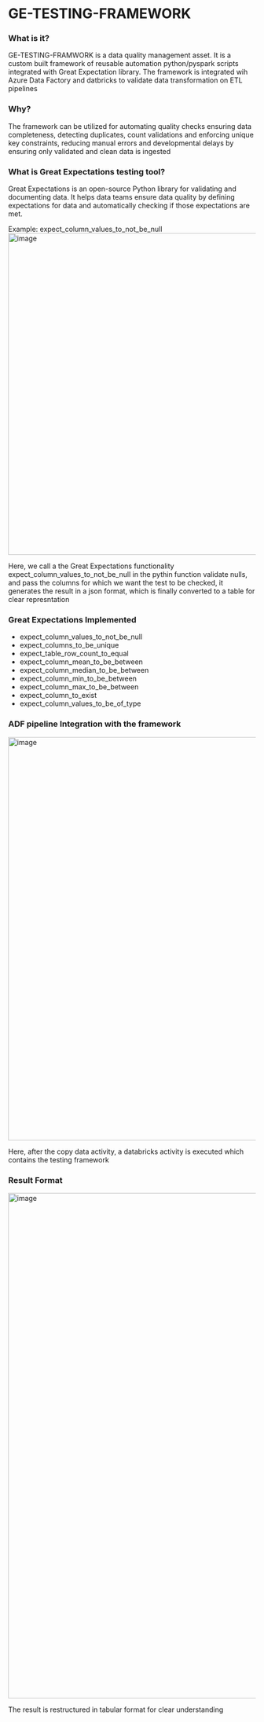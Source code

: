 # GE-TESTING-FRAMEWORK

### What is it?
GE-TESTING-FRAMWORK is a data quality management asset. It is a custom built framework of reusable automation python/pyspark scripts integrated with Great Expectation library. The framework is integrated wih Azure Data Factory and datbricks to validate data transformation on ETL pipelines

### Why?
The framework can be utilized for automating quality checks ensuring data completeness, detecting duplicates, count validations and enforcing unique key constraints, reducing manual errors and developmental delays by ensuring only validated and clean data is ingested

### What is Great Expectations testing tool?
Great Expectations is an open-source Python library for validating and documenting data. It helps data teams ensure data quality by defining expectations for data and automatically checking if those expectations are met.

Example:
expect_column_values_to_not_be_null
<img width="655" alt="image" src="https://github.com/user-attachments/assets/055c77b4-047b-4b81-b2b4-410fd40e3099">

Here, we call a the Great Expectations functionality expect_column_values_to_not_be_null in the pythin function validate nulls, and pass the columns for which we want the test to be checked, it generates the result in a json format, which is finally converted to a table for clear represntation

### Great Expectations Implemented
- expect_column_values_to_not_be_null
- expect_columns_to_be_unique
- expect_table_row_count_to_equal
- expect_column_mean_to_be_between
- expect_column_median_to_be_between
- expect_column_min_to_be_between
- expect_column_max_to_be_between
- expect_column_to_exist
- expect_column_values_to_be_of_type

### ADF pipeline Integration with the framework
<img width="821" alt="image" src="https://github.com/user-attachments/assets/5af8e4fc-ebf6-4ae5-8926-b5f70d95d459">

Here, after the copy data activity, a databricks activity is executed which contains the testing framework

### Result Format
<img width="1029" alt="image" src="https://github.com/user-attachments/assets/6357b7e4-5b0f-4847-a487-29d3631ccb85">

The result is restructured in tabular format for clear understanding

